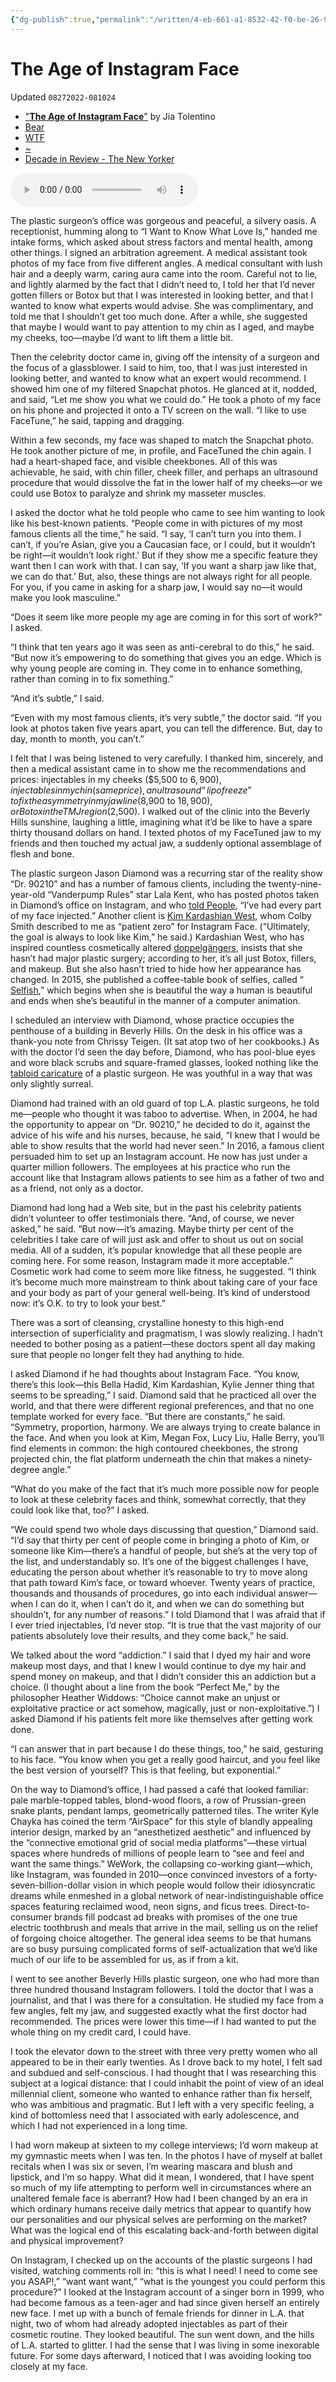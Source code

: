 ```yaml
---
{"dg-publish":true,"permalink":"/written/4-eb-661-a1-8532-42-f0-be-26-9-e92-e4-c9-d7-e4/","dgHomeLink":true,"dgPassFrontmatter":false}
---
```


# The Age of Instagram Face
Updated `08272022-081024`

- ["**The Age of Instagram Face**"](https://www.newyorker.com/culture/decade-in-review/the-age-of-instagram-face) by Jia Tolentino
- [Bear](bear://x-callback-url/open-note?id=BA03131F-DEBA-4A73-B53D-4D3D388A5A66-5958-0000024285DC27EA)
- [WTF](https://davidblue.wtf/drafts/4EB661A1-8532-42F0-BE26-9E92E4C9D7E4.html)
- [~](https://tilde.town/~extratone/instagramface/)
- [Decade in Review - The New Yorker](drafts://open?uuid=8F0AF6FA-6A96-48A5-84F3-E8FED4A9521B)


<audio controls>
  <source src="https://davidblue.wtf/audio/InstagramFace.mp3">
</audio>

The plastic surgeon’s office was gorgeous and peaceful, a silvery oasis. A receptionist, humming along to “I Want to Know What Love Is,” handed me intake forms, which asked about stress factors and mental health, among other things. I signed an arbitration agreement. A medical assistant took photos of my face from five different angles. A medical consultant with lush hair and a deeply warm, caring aura came into the room. Careful not to lie, and lightly alarmed by the fact that I didn’t need to, I told her that I’d never gotten fillers or Botox but that I was interested in looking better, and that I wanted to know what experts would advise. She was complimentary, and told me that I shouldn’t get too much done. After a while, she suggested that maybe I would want to pay attention to my chin as I aged, and maybe my cheeks, too—maybe I’d want to lift them a little bit.

Then the celebrity doctor came in, giving off the intensity of a surgeon and the focus of a glassblower. I said to him, too, that I was just interested in looking better, and wanted to know what an expert would recommend. I showed him one of my filtered Snapchat photos. He glanced at it, nodded, and said, “Let me show you what we could do.” He took a photo of my face on his phone and projected it onto a TV screen on the wall. “I like to use FaceTune,” he said, tapping and dragging.

Within a few seconds, my face was shaped to match the Snapchat photo. He took another picture of me, in profile, and FaceTuned the chin again. I had a heart-shaped face, and visible cheekbones. All of this was achievable, he said, with chin filler, cheek filler, and perhaps an ultrasound procedure that would dissolve the fat in the lower half of my cheeks—or we could use Botox to paralyze and shrink my masseter muscles.

I asked the doctor what he told people who came to see him wanting to look like his best-known patients. “People come in with pictures of my most famous clients all the time,” he said. “I say, ‘I can’t turn you into them. I can’t, if you’re Asian, give you a Caucasian face, or I could, but it wouldn’t be right—it wouldn’t look right.’ But if they show me a specific feature they want then I can work with that. I can say, ‘If you want a sharp jaw like that, we can do that.’ But, also, these things are not always right for all people. For you, if you came in asking for a sharp jaw, I would say no—it would make you look masculine.”

“Does it seem like more people my age are coming in for this sort of work?” I asked.

“I think that ten years ago it was seen as anti-cerebral to do this,” he said. “But now it’s empowering to do something that gives you an edge. Which is why young people are coming in. They come in to enhance something, rather than coming in to fix something.”

“And it’s subtle,” I said.

“Even with my most famous clients, it’s very subtle,” the doctor said. “If you look at photos taken five years apart, you can tell the difference. But, day to day, month to month, you can’t.”

I felt that I was being listened to very carefully. I thanked him, sincerely, and then a medical assistant came in to show me the recommendations and prices: injectables in my cheeks ($5,500 to $6,900), injectables in my chin (same price), an ultrasound “lipofreeze” to fix the asymmetry in my jawline ($8,900 to $18,900), or Botox in the TMJ region ($2,500). I walked out of the clinic into the Beverly Hills sunshine, laughing a little, imagining what it’d be like to have a spare thirty thousand dollars on hand. I texted photos of my FaceTuned jaw to my friends and then touched my actual jaw, a suddenly optional assemblage of flesh and bone.

The plastic surgeon Jason Diamond was a recurring star of the reality show “Dr. 90210” and has a number of famous clients, including the twenty-nine-year-old “Vanderpump Rules” star Lala Kent, who has posted photos taken in Diamond’s office on Instagram, and who [told People](https://people.com/style/vanderpump-rules-lala-kent-talks-plastic-surgery/), “I’ve had every part of my face injected.” Another client is [Kim Kardashian West](https://www.usmagazine.com/stylish/news/kim-kardashians-new-plastic-surgeon-dr-jason-diamond-tweaked-beauty-regime/), whom Colby Smith described to me as “patient zero” for Instagram Face. (“Ultimately, the goal is always to look like Kim,” he said.) Kardashian West, who has inspired countless cosmetically altered [doppelgängers](https://www.latimes.com/fashion/la-ig-wwd-kim-kardashian-look-alikes-20180112-story.html), insists that she hasn’t had major plastic surgery; according to her, it’s all just Botox, fillers, and makeup. But she also hasn’t tried to hide how her appearance has changed. In 2015, she published a coffee-table book of selfies, called “ [Selfish](https://www.amazon.com/Kim-Kardashian-Selfish-West/dp/0789329204),” which begins when she is beautiful the way a human is beautiful and ends when she’s beautiful in the manner of a computer animation.

I scheduled an interview with Diamond, whose practice occupies the penthouse of a building in Beverly Hills. On the desk in his office was a thank-you note from Chrissy Teigen. (It sat atop two of her cookbooks.) As with the doctor I’d seen the day before, Diamond, who has pool-blue eyes and wore black scrubs and square-framed glasses, looked nothing like the [tabloid caricature](https://www.independent.co.uk/arts-entertainment/tv/news/fredric-brandt-dead-baron-of-botox-had-been-left-devastated-by-unbreakable-impersonation-10158427.html) of a plastic surgeon. He was youthful in a way that was only slightly surreal.

Diamond had trained with an old guard of top L.A. plastic surgeons, he told me—people who thought it was taboo to advertise. When, in 2004, he had the opportunity to appear on “Dr. 90210,” he decided to do it, against the advice of his wife and his nurses, because, he said, “I knew that I would be able to show results that the world had never seen.” In 2016, a famous client persuaded him to set up an Instagram account. He now has just under a quarter million followers. The employees at his practice who run the account like that Instagram allows patients to see him as a father of two and as a friend, not only as a doctor.

Diamond had long had a Web site, but in the past his celebrity patients didn’t volunteer to offer testimonials there. “And, of course, we never asked,” he said. “But now—it’s amazing. Maybe thirty per cent of the celebrities I take care of will just ask and offer to shout us out on social media. All of a sudden, it’s popular knowledge that all these people are coming here. For some reason, Instagram made it more acceptable.” Cosmetic work had come to seem more like fitness, he suggested. “I think it’s become much more mainstream to think about taking care of your face and your body as part of your general well-being. It’s kind of understood now: it’s O.K. to try to look your best.”

There was a sort of cleansing, crystalline honesty to this high-end intersection of superficiality and pragmatism, I was slowly realizing. I hadn’t needed to bother posing as a patient—these doctors spent all day making sure that people no longer felt they had anything to hide.

I asked Diamond if he had thoughts about Instagram Face. “You know, there’s this look—this Bella Hadid, Kim Kardashian, Kylie Jenner thing that seems to be spreading,” I said. Diamond said that he practiced all over the world, and that there were different regional preferences, and that no one template worked for every face. “But there are constants,” he said. “Symmetry, proportion, harmony. We are always trying to create balance in the face. And when you look at Kim, Megan Fox, Lucy Liu, Halle Berry, you’ll find elements in common: the high contoured cheekbones, the strong projected chin, the flat platform underneath the chin that makes a ninety-degree angle.”

“What do you make of the fact that it’s much more possible now for people to look at these celebrity faces and think, somewhat correctly, that they could look like that, too?” I asked.

“We could spend two whole days discussing that question,” Diamond said. “I’d say that thirty per cent of people come in bringing a photo of Kim, or someone like Kim—there’s a handful of people, but she’s at the very top of the list, and understandably so. It’s one of the biggest challenges I have, educating the person about whether it’s reasonable to try to move along that path toward Kim’s face, or toward whoever. Twenty years of practice, thousands and thousands of procedures, go into each individual answer—when I can do it, when I can’t do it, and when we can do something but shouldn’t, for any number of reasons.” I told Diamond that I was afraid that if I ever tried injectables, I’d never stop. “It is true that the vast majority of our patients absolutely love their results, and they come back,” he said.

We talked about the word “addiction.” I said that I dyed my hair and wore makeup most days, and that I knew I would continue to dye my hair and spend money on makeup, and that I didn’t consider this an addiction but a choice. (I thought about a line from the book “Perfect Me,” by the philosopher Heather Widdows: “Choice cannot make an unjust or exploitative practice or act somehow, magically, just or non-exploitative.”) I asked Diamond if his patients felt more like themselves after getting work done.

“I can answer that in part because I do these things, too,” he said, gesturing to his face. “You know when you get a really good haircut, and you feel like the best version of yourself? This is that feeling, but exponential.”

On the way to Diamond’s office, I had passed a café that looked familiar: pale marble-topped tables, blond-wood floors, a row of Prussian-green snake plants, pendant lamps, geometrically patterned tiles. The writer Kyle Chayka has coined the term “AirSpace” for this style of blandly appealing interior design, marked by an “anesthetized aesthetic” and influenced by the “connective emotional grid of social media platforms”—these virtual spaces where hundreds of millions of people learn to “see and feel and want the same things.” WeWork, the collapsing co-working giant—which, like Instagram, was founded in 2010—once convinced investors of a forty-seven-billion-dollar vision in which people would follow their idiosyncratic dreams while enmeshed in a global network of near-indistinguishable office spaces featuring reclaimed wood, neon signs, and ficus trees. Direct-to-consumer brands fill podcast ad breaks with promises of the one true electric toothbrush and meals that arrive in the mail, selling us on the relief of forgoing choice altogether. The general idea seems to be that humans are so busy pursuing complicated forms of self-actualization that we’d like much of our life to be assembled for us, as if from a kit.

I went to see another Beverly Hills plastic surgeon, one who had more than three hundred thousand Instagram followers. I told the doctor that I was a journalist, and that I was there for a consultation. He studied my face from a few angles, felt my jaw, and suggested exactly what the first doctor had recommended. The prices were lower this time—if I had wanted to put the whole thing on my credit card, I could have.

I took the elevator down to the street with three very pretty women who all appeared to be in their early twenties. As I drove back to my hotel, I felt sad and subdued and self-conscious. I had thought that I was researching this subject at a logical distance: that I could inhabit the point of view of an ideal millennial client, someone who wanted to enhance rather than fix herself, who was ambitious and pragmatic. But I left with a very specific feeling, a kind of bottomless need that I associated with early adolescence, and which I had not experienced in a long time.

I had worn makeup at sixteen to my college interviews; I’d worn makeup at my gymnastic meets when I was ten. In the photos I have of myself at ballet recitals when I was six or seven, I’m wearing mascara and blush and lipstick, and I’m so happy. What did it mean, I wondered, that I have spent so much of my life attempting to perform well in circumstances where an unaltered female face is aberrant? How had I been changed by an era in which ordinary humans receive daily metrics that appear to quantify how our personalities and our physical selves are performing on the market? What was the logical end of this escalating back-and-forth between digital and physical improvement?

On Instagram, I checked up on the accounts of the plastic surgeons I had visited, watching comments roll in: “this is what I need! I need to come see you ASAP!,” “want want want,” “what is the youngest you could perform this procedure?” I looked at the Instagram account of a singer born in 1999, who had become famous as a teen-ager and had since given herself an entirely new face. I met up with a bunch of female friends for dinner in L.A. that night, two of whom had already adopted injectables as part of their cosmetic routine. They looked beautiful. The sun went down, and the hills of L.A. started to glitter. I had the sense that I was living in some inexorable future. For some days afterward, I noticed that I was avoiding looking too closely at my face.